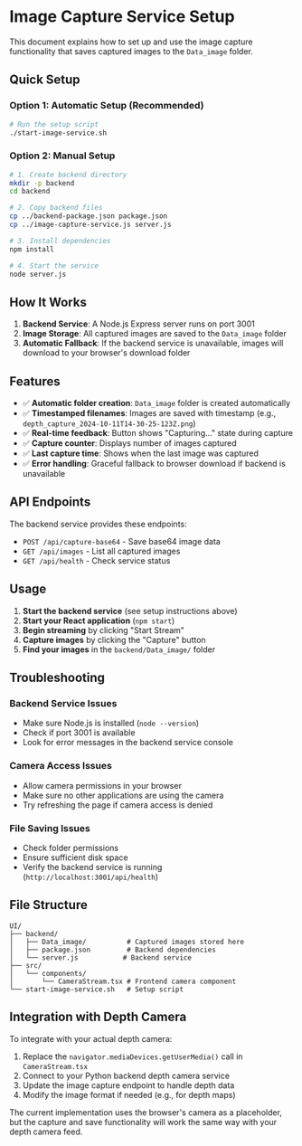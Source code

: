 # Image Capture Service Setup

This document explains how to set up and use the image capture functionality that saves captured images to the `Data_image` folder.

## Quick Setup

### Option 1: Automatic Setup (Recommended)
```bash
# Run the setup script
./start-image-service.sh
```

### Option 2: Manual Setup
```bash
# 1. Create backend directory
mkdir -p backend
cd backend

# 2. Copy backend files
cp ../backend-package.json package.json
cp ../image-capture-service.js server.js

# 3. Install dependencies
npm install

# 4. Start the service
node server.js
```

## How It Works

1. **Backend Service**: A Node.js Express server runs on port 3001
2. **Image Storage**: All captured images are saved to the `Data_image` folder
3. **Automatic Fallback**: If the backend service is unavailable, images will download to your browser's download folder

## Features

- ✅ **Automatic folder creation**: `Data_image` folder is created automatically
- ✅ **Timestamped filenames**: Images are saved with timestamp (e.g., `depth_capture_2024-10-11T14-30-25-123Z.png`)
- ✅ **Real-time feedback**: Button shows "Capturing..." state during capture
- ✅ **Capture counter**: Displays number of images captured
- ✅ **Last capture time**: Shows when the last image was captured
- ✅ **Error handling**: Graceful fallback to browser download if backend is unavailable

## API Endpoints

The backend service provides these endpoints:

- `POST /api/capture-base64` - Save base64 image data
- `GET /api/images` - List all captured images
- `GET /api/health` - Check service status

## Usage

1. **Start the backend service** (see setup instructions above)
2. **Start your React application** (`npm start`)
3. **Begin streaming** by clicking "Start Stream"
4. **Capture images** by clicking the "Capture" button
5. **Find your images** in the `backend/Data_image/` folder

## Troubleshooting

### Backend Service Issues
- Make sure Node.js is installed (`node --version`)
- Check if port 3001 is available
- Look for error messages in the backend service console

### Camera Access Issues
- Allow camera permissions in your browser
- Make sure no other applications are using the camera
- Try refreshing the page if camera access is denied

### File Saving Issues
- Check folder permissions
- Ensure sufficient disk space
- Verify the backend service is running (`http://localhost:3001/api/health`)

## File Structure
```
UI/
├── backend/
│   ├── Data_image/          # Captured images stored here
│   ├── package.json         # Backend dependencies
│   └── server.js           # Backend service
├── src/
│   └── components/
│       └── CameraStream.tsx # Frontend camera component
└── start-image-service.sh   # Setup script
```

## Integration with Depth Camera

To integrate with your actual depth camera:

1. Replace the `navigator.mediaDevices.getUserMedia()` call in `CameraStream.tsx`
2. Connect to your Python backend depth camera service
3. Update the image capture endpoint to handle depth data
4. Modify the image format if needed (e.g., for depth maps)

The current implementation uses the browser's camera as a placeholder, but the capture and save functionality will work the same way with your depth camera feed.
